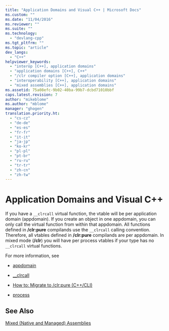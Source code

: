 ```yaml
---
title: "Application Domains and Visual C++ | Microsoft Docs"
ms.custom: ""
ms.date: "11/04/2016"
ms.reviewer: ""
ms.suite: ""
ms.technology: 
  - "devlang-cpp"
ms.tgt_pltfrm: ""
ms.topic: "article"
dev_langs: 
  - "C++"
helpviewer_keywords: 
  - "interop [C++], application domains"
  - "application domains [C++], C++"
  - "/clr compiler option [C++], application domains"
  - "interoperability [C++], application domains"
  - "mixed assemblies [C++], application domains"
ms.assetid: 75a08efc-9b02-40ba-99b7-dcbd71010bbf
caps.latest.revision: 7
author: "mikeblome"
ms.author: "mblome"
manager: "ghogen"
translation.priority.ht: 
  - "cs-cz"
  - "de-de"
  - "es-es"
  - "fr-fr"
  - "it-it"
  - "ja-jp"
  - "ko-kr"
  - "pl-pl"
  - "pt-br"
  - "ru-ru"
  - "tr-tr"
  - "zh-cn"
  - "zh-tw"
---
```

# Application Domains and Visual C++
If you have a `__clrcall` virtual function, the vtable will be per application domain (appdomain). If you create an object in one appdomain, you can only call the virtual function from within that appdomain. All functions defined in **/clr:pure** compilands use the `__clrcall` calling convention. Therefore, all vtables defined in **/clr:pure** compilands are per appdomain. In mixed mode (**/clr**) you will have per process vtables if your type has no `__clrcall` virtual functions.  
  
 For more information, see  
  
-   [appdomain](../cpp/appdomain.md)  
  
-   [__clrcall](../cpp/clrcall.md)  
  
-   [How to: Migrate to /clr:pure (C++/CLI)](../dotnet/how-to-migrate-to-clr-pure-cpp-cli.md)  
  
-   [process](../cpp/process.md)  
  
## See Also  
 [Mixed (Native and Managed) Assemblies](../dotnet/mixed-native-and-managed-assemblies.md)